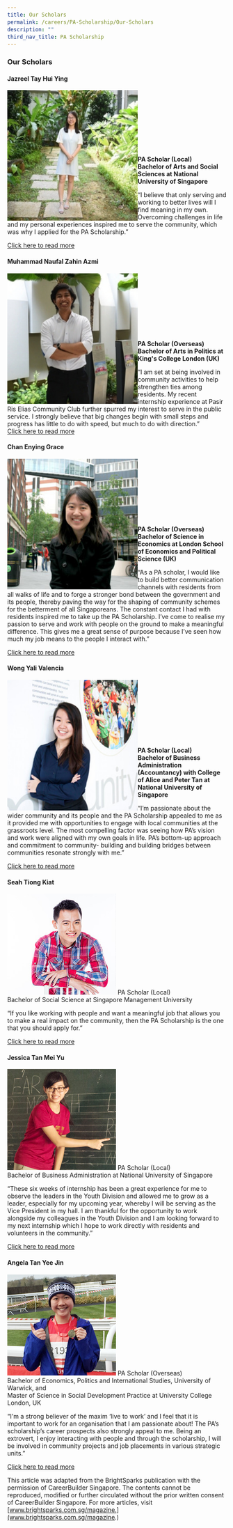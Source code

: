 ```yaml
---
title: Our Scholars
permalink: /careers/PA-Scholarship/Our-Scholars
description: ""
third_nav_title: PA Scholarship
---
```

### Our Scholars

#### Jazreel Tay Hui Ying<br>

<img style="height:300px;width:300px"  align="left" src="/images/Careers/Jazreel%20Tay%20Hui%20Ying.jpg"><br><br><br><br><br><br><br><br>

**PA Scholar (Local)<br>**
**Bachelor of Arts and Social Sciences at National University of Singapore**

“I believe that only serving and working to better lives will I find meaning in my own. Overcoming challenges in life and my personal experiences inspired me to serve the community, which was why I applied for the PA Scholarship.”

[Click here to read more](/files/Careers/wb-(16-aug-2018-p7)-pa-scholarship-recipient-family-challenges-motivate-teen-to-study-hard%20(1).pdf)
 
####   Muhammad Naufal Zahin Azmi<br>
 <img style="height:300px;width:300px"  align="left" src="/images/Careers/Muhammad%20Naufal%20Zahin%20Azmi.jpg"><br><br><br><br><br><br><br><br><br>
**PA Scholar (Overseas)<br>**
**Bachelor of Arts in Politics at King's College London (UK)**

“I am set at being involved in community activities to help strengthen ties among residents. My recent internship experience at Pasir Ris Elias Community Club further spurred my interest to serve in the public service. I strongly believe that big changes begin with small steps and progress has little to do with speed, but much to do with direction.”<br>
[Click here to read more](/files/Careers/bh-(28-aug-2018-p3)-determine-to-give-back-to-society.pdf)

 
#### Chan Enying Grace<br>
<img style="height:300px;width:300px"  align="left" src="/images/Careers/Chan%20Enying%20Grace.jpg"><br><br><br><br><br><br><br><br><br>
**PA Scholar (Overseas)<br>**
**Bachelor of Science in Economics at London School of Economics and Political Science (UK)**

“As a PA scholar, I would like to build better communication channels with residents from all walks of life and to forge a stronger bond between the government and its people, thereby paving the way for the shaping of community schemes for the betterment of all Singaporeans. The constant contact I had with residents inspired me to take up the PA Scholarship. I’ve come to realise my passion to serve and work with people on the ground to make a meaningful difference. This gives me a great sense of purpose because I’ve seen how much my job means to the people I interact with.”

[Click here to read more](/files/Careers/story-grace-chan.pdf)
 
####   Wong Yali Valencia<br>
 <img style="height:300px;width:300px"  align="left" src="images/Careers/Wong%20Yali%20Valencia.jpg"><br><br><br><br><br><br><br><br><br>
**PA Scholar (Local)<br>**
**Bachelor of Business Administration (Accountancy) with College of Alice and Peter Tan at National University of Singapore**

“I’m passionate about the wider community and its people and the PA Scholarship appealed to me as it provided me with opportunities to engage with local communities at the grassroots level. The most compelling factor was seeing how PA’s vision and work were aligned with my own goals in life. PA’s bottom-up approach and commitment to community- building and building bridges between communities resonate strongly with me.”

[Click here to read more](/files/Careers/writeup---wong-yali-valencia.pdf)

#### Seah Tiong Kiat<br>
![](/images/Careers/Seah%20Tiong%20Kiat.jpg)
PA Scholar (Local)<br>
Bachelor of Social Science at Singapore Management University

“If you like working with people and want a meaningful job that allows you to make a real impact on the community, then the PA Scholarship is the one that you should apply for.”

[Click here to read more](/files/Careers/writeup---seah-tiong-kiat.pdf)

#### Jessica Tan Mei Yu<br>
![](/images/Careers/Jessica%20Tan%20Mei%20Yu.jpg)
 PA Scholar (Local)<br>
Bachelor of Business Administration at National University of Singapore

“These six weeks of internship has been a great experience for me to observe the leaders in the Youth Division and allowed me to grow as a leader, especially for my upcoming year, whereby I will be serving as the Vice President in my hall.  I am thankful for the opportunity to work alongside my colleagues in the Youth Division and I am looking forward to my next internship which I hope to work directly with residents and volunteers in the community.”

[Click here to read more](/files/Careers/writeup---jessica-tan.pdf)

#### Angela Tan Yee Jin<br>
![](/images/Careers/Angela%20Tan%20Yee%20Jin.jpg)
PA Scholar (Overseas)<br>
Bachelor of Economics, Politics and International Studies, University of Warwick, and<br>
Master of Science in Social Development Practice at University College London, UK

“I'm a strong believer of the maxim ‘live to work’ and I feel that it is important to work for an organisation that I am passionate about! The PA’s scholarship’s career prospects also strongly appeal to me. Being an extrovert, I enjoy interacting with people and through the scholarship, I will be involved in community projects and job placements in various strategic units.”

[Click here to read more](/files/Careers/writeup---angela-tan.pdf)<br>

This article was adapted from the BrightSparks publication with the permission of CareerBuilder Singapore. The contents cannot be reproduced, modified or further circulated without the prior written consent of CareerBuilder Singapore. For more articles, visit [www.brightsparks.com.sg/magazine.](www.brightsparks.com.sg/magazine.)